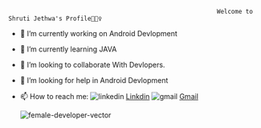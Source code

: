                                                              Welcome to Shruti Jethwa's Profile🙋🏻‍♀️
                                                              

- 🔭 I’m currently working on Android Devlopment
- 🌱 I’m currently learning JAVA
- 👯 I’m looking to collaborate With Devlopers.
- 🤔 I’m looking for help in Android Devlopment
- 📫 How to reach me: 
![linkedin](https://user-images.githubusercontent.com/77672199/194723416-fff95e1f-4b3c-4ded-9480-21b746d820b5.png)
  [Linkdin](https://www.linkedin.com/public-profile/settings?lipi=urn%3Ali%3Apage%3Ad_flagship3_profile_self_edit_contact-info%3BH5cY9PSlQ4Kx1HiwjRcGNw%3D%3D)
  ![gmail](https://user-images.githubusercontent.com/77672199/194723472-81b062fc-c9ce-4c73-8f72-c3662e68b292.png)
  [Gmail](shrutijethwa10@gmail.com)



   ![female-developer-vector](https://user-images.githubusercontent.com/77672199/194723060-2c88c51b-3c6c-4c08-84c3-37e3965f946e.jpg)

